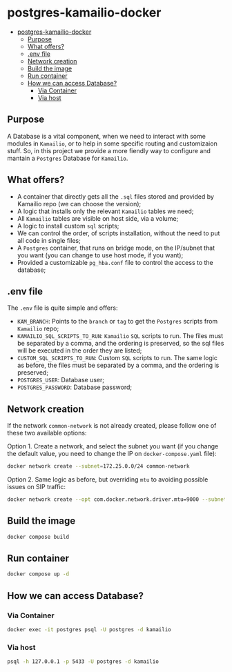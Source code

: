 # postgres-kamailio-docker

- [postgres-kamailio-docker](#postgres-kamailio-docker)
  - [Purpose](#purpose)
  - [What offers?](#what-offers)
  - [.env file](#env-file)
  - [Network creation](#network-creation)
  - [Build the image](#build-the-image)
  - [Run container](#run-container)
  - [How we can access Database?](#how-we-can-access-database)
    - [Via Container](#via-container)
    - [Via host](#via-host)

## Purpose

A Database is a vital component, when we need to interact with some modules in `Kamailio`, or to help in some specific routing and customizaion stuff.
So, in this project we provide a more fiendly way to configure and mantain a `Postgres` Database for `Kamailio`.

## What offers?

- A container that directly gets all the `.sql` files stored and provided by Kamailio repo (we can choose the version);
- A logic that installs only the relevant `Kamailio` tables we need;
- All `Kamailio` tables are visible on host side, via a volume;
- A logic to install custom `sql` scripts;
- We can control the order, of scripts installation, without the need to put all code in single files;
- A `Postgres` container, that runs on bridge mode, on the IP/subnet that you want (you can change to use host mode, if you want);
- Provided a customizable `pg_hba.conf` file to control the access to the database;

## .env file

The `.env` file is quite simple and offers:

- `KAM_BRANCH`: Points to the `branch` or `tag` to get the `Postgres` scripts from `Kamailio` repo;
- `KAMAILIO_SQL_SCRIPTS_TO_RUN`: `Kamailio` `SQL` scripts to run. The files must be separated by a comma, and the ordering is preserved, so the sql files will be executed in the order they are listed;
- `CUSTOM_SQL_SCRIPTS_TO_RUN`: Custom `SQL` scripts to run. The same logic as before, the files must be separated by a comma, and the ordering is preserved;
- `POSTGRES_USER`: Database user;
- `POSTGRES_PASSWORD`: Database password;

## Network creation

If the network `common-network` is not already created, please follow one of these two available options:

Option 1. Create a network, and select the subnet you want (if you change the default value, you need to change the IP on `docker-compose.yaml` file):

```bash
docker network create --subnet=172.25.0.0/24 common-network
```

Option 2. Same logic as before, but overriding `mtu` to avoiding possible issues on SIP traffic:

```bash
docker network create --opt com.docker.network.driver.mtu=9000 --subnet=172.25.0.0/24 common-network
```

## Build the image

```bash
docker compose build
```

## Run container

```bash
docker compose up -d
```

## How we can access Database?

### Via Container

```bash
docker exec -it postgres psql -U postgres -d kamailio
```

### Via host

```bash
psql -h 127.0.0.1 -p 5433 -U postgres -d kamailio
```
